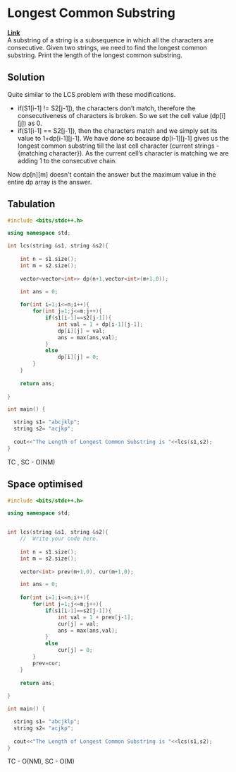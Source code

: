 # Longest Common Substring  
**[Link](https://takeuforward.org/data-structure/longest-common-substring-dp-27/)**  
A substring of a string is a subsequence in which all the characters are consecutive. Given two strings, we need to find the longest common substring.
Print the length of the longest common substring.  

## Solution  
Quite similar to the LCS problem with these modifications.  
- if(S1[i-1] != S2[j-1]), the characters don’t match, therefore the consecutiveness of characters is broken. So we set the cell value (dp[i][j]) as 0.
- if(S1[i-1] == S2[j-1]), then the characters match and we simply set its value to 1+dp[i-1][j-1]. We have done so because dp[i-1][j-1] gives us the longest common substring till the last cell character (current strings -{matching character}). As the current cell’s character is matching we are adding 1 to the consecutive chain.

Now dp[n][m] doesn't contain the answer but the maximum value in the entire dp array is the answer.  

## Tabulation  
```cpp
#include <bits/stdc++.h>

using namespace std;

int lcs(string &s1, string &s2){
    
    int n = s1.size();
    int m = s2.size();
    
    vector<vector<int>> dp(n+1,vector<int>(m+1,0));

    int ans = 0;
    
    for(int i=1;i<=n;i++){
        for(int j=1;j<=m;j++){
            if(s1[i-1]==s2[j-1]){
                int val = 1 + dp[i-1][j-1];
                dp[i][j] = val;
                ans = max(ans,val);
            }
            else
                dp[i][j] = 0;
        }
    }
    
    return ans;
    
}

int main() {

  string s1= "abcjklp";
  string s2= "acjkp";
                                 
  cout<<"The Length of Longest Common Substring is "<<lcs(s1,s2);
}
```
TC , SC - O(NM)  

## Space optimised  
```cpp
#include <bits/stdc++.h>

using namespace std;


int lcs(string &s1, string &s2){
	//	Write your code here.
    
    int n = s1.size();
    int m = s2.size();
    
    vector<int> prev(m+1,0), cur(m+1,0);

    int ans = 0;
    
    for(int i=1;i<=n;i++){
        for(int j=1;j<=m;j++){
            if(s1[i-1]==s2[j-1]){
                int val = 1 + prev[j-1];
                cur[j] = val;
                ans = max(ans,val);
            }
            else
                cur[j] = 0;
        }
        prev=cur;
    }
    
    return ans;
    
}

int main() {

  string s1= "abcjklp";
  string s2= "acjkp";
                                 
  cout<<"The Length of Longest Common Substring is "<<lcs(s1,s2);
}
```
TC - O(NM), SC - O(M)  

